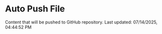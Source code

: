 # Auto Push File

Content that will be pushed to GitHub repository.
Last updated: 07/14/2025, 04:44:52 PM